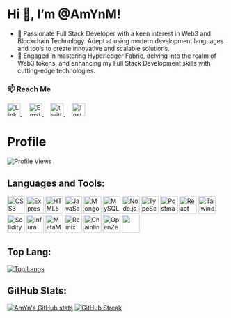 <h1 >Hi 👋, I’m @AmYnM!</h1>

- 👀 Passionate Full Stack Developer with a keen interest in Web3 and Blockchain Technology. Adept at using modern development languages and tools to create innovative and scalable solutions.
- 🌱 Engaged in mastering Hyperledger Fabric, delving into the realm of Web3 tokens, and enhancing my Full Stack Development skills with cutting-edge technologies.
<h3>📫 Reach Me </h3>
<div display="flex" gap="50px">
    <a href="https://www.linkedin.com/in/ameenul-m-1216b112b">
     <img src="https://accutrainee.com/wp-content/uploads/2017/03/images-linkedin-logo-png-14.png" alt="LinkedIn" width="30">
    </a> 
  &nbsp;&nbsp;&nbsp;
    <a href="mailto:your-ameen23ayub@gmail.com">
     <img src="http://freelogopng.com/images/all_img/1657906169gmail-logo-png.png" alt="Email" width="30"> 
    </a>
  &nbsp;&nbsp;&nbsp;
    <a href="https://x.com/mut072130">
     <img src="https://cdn.punchng.com/wp-content/uploads/2023/07/24084806/Twitter-new-logo.jpeg" alt="twitter" width="30">
    </a>
  &nbsp;&nbsp;&nbsp;
   <a href="https://www.instagram.com/_am_yn_">
    <img src="https://buatlogoonline.com/wp-content/uploads/2022/10/Logo-Instagram-PNG-1024x1024.png" alt="Instagram" width="30">
   </a>

# Profile

![Profile Views](https://img.shields.io/badge/Profile%20Views-0-blue)

## Languages and Tools:
<p align="left">
  <img src="https://cdn.jsdelivr.net/gh/devicons/devicon/icons/css3/css3-original.svg" alt="CSS3" width="40" height="40"/>
  <img src="https://cdn.jsdelivr.net/gh/devicons/devicon/icons/express/express-original.svg" alt="Express.js" width="40" height="40"/>
  <img src="https://cdn.jsdelivr.net/gh/devicons/devicon/icons/html5/html5-original.svg" alt="HTML5" width="40" height="40"/>
  <img src="https://cdn.jsdelivr.net/gh/devicons/devicon/icons/javascript/javascript-original.svg" alt="JavaScript" width="40" height="40"/>
  <img src="https://cdn.jsdelivr.net/gh/devicons/devicon/icons/mongodb/mongodb-original.svg" alt="MongoDB" width="40" height="40"/>
  <img src="https://cdn.jsdelivr.net/gh/devicons/devicon/icons/mysql/mysql-original.svg" alt="MySQL" width="40" height="40"/>
  <img src="https://cdn.jsdelivr.net/gh/devicons/devicon/icons/nodejs/nodejs-original.svg" alt="Node.js" width="40" height="40"/>
  <img src="https://raw.githubusercontent.com/remojansen/logo.ts/master/ts.png" alt="TypeScript" width="40" height="40">
  <img src="https://cdn.jsdelivr.net/gh/devicons/devicon/icons/postman/postman-original.svg" alt="Postman" width="40" height="40"/>
  <img src="https://cdn.jsdelivr.net/gh/devicons/devicon/icons/react/react-original.svg" alt="React" width="40" height="40"/>
  <img src="https://seeklogo.com/images/T/tailwind-css-logo-5AD4175897-seeklogo.com.png" alt="Tailwind CSS" width="40" height="40"/>
  <img src="https://cdn.jsdelivr.net/gh/devicons/devicon/icons/solidity/solidity-original.svg" alt="Solidity" width="40" height="40"/>
  <img src="https://www.pipelinersales.com/wp-content/uploads/2018/09/infura.jpg" alt="Infura" width="40" height="40">
  <img src="https://seeklogo.com/images/M/metamask-logo-09EDE53DBD-seeklogo.com.png" alt="MetaMask" width="40" height="40"/>
  <img src="https://metaschool.so/articles/wp-content/uploads/2022/03/Frame-72.png" alt="Remix" width="40" height="40"/>
  <img src="https://logos-download.com/wp-content/uploads/2018/09/Chainlink_Logo_new.png" alt="Chainlink" width="40" height="40">
  <img src="https://avatars.githubusercontent.com/u/20820676?s=280&v=4" alt="OpenZeppelin" width="40" height="40"/>
  <img src="https://img.stackshare.io/service/7931/_6vl74tM_400x400.png" width="40" height="40"/>

</p>

## Top Lang:
[![Top Langs](https://github-readme-stats.vercel.app/api/top-langs/?username=AmYnM&layout=compact&theme=radical)](https://github.com/AmYnM/github-readme-stats)

## GitHub Stats:
[![AmYn's GitHub stats](https://github-readme-stats.vercel.app/api?username=AmYnM&show_icons=true&theme=default)](https://github.com/AmYnM/github-readme-stats)
[![GitHub Streak](https://github-readme-streak-stats.herokuapp.com?user=AmYnM&theme=default)](https://github.com/AmYnM/github-readme-streak-stats)


<!---
AmYnM/AmYnM is a ✨ special ✨ repository because its `README.md` (this file) appears on your GitHub profile.
You can click the Preview link to take a look at your changes.
--->
